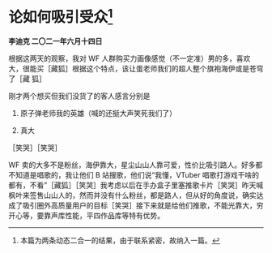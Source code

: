 # 论如何吸引受众[^1]
**李迪克	二〇二一年六月十四日**

根据这两天的观察，我对 WF 人群购买力画像感觉（不一定准）男的多，喜欢大，很能买［藏狐］根据这个特点，该让蛋老师我们的超人整个旗袍海伊或是苍穹了［藏 狐］

刚才两个想买但我们没货了的客人感言分别是

1.	原子弹老师我的英雄（喊的还挺大声笑死我们了）

2.	真大

［笑哭］［笑哭］

WF 卖的大多不是粉丝，海伊靠大，星尘山山人靠可爱，性价比吸引路人。好多都不知道是唱歌的，我让他们 B 站搜歌，他们说“我懂，VTuber 唱歌打游戏干啥的都有，不看”［藏狐］［笑哭］我考虑以后在手办盒子里塞推歌卡片［笑哭］昨天喊枫叶来签售山山人的，然而并没有什么粉丝，都是路人，但从好的角度说，确实达成了吸引圈外高质量用户的目标［笑哭］接下来就是给他们推歌，不能光靠大，穷开心等，要靠声库性能，平四作品库等特有优势。

[^1]: 本篇为两条动态二合一的结果，由于联系紧密，故纳入一篇。
